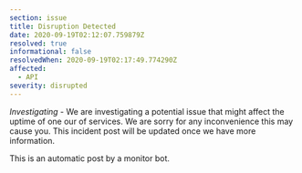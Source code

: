 ```yaml
---
section: issue
title: Disruption Detected
date: 2020-09-19T02:12:07.759879Z
resolved: true
informational: false
resolvedWhen: 2020-09-19T02:17:49.774290Z
affected:
  - API
severity: disrupted
---
```

*Investigating* - We are investigating a potential issue that might affect the uptime of one our of services. We are sorry for any inconvenience this may cause you. This incident post will be updated once we have more information.

This is an automatic post by a monitor bot.
        